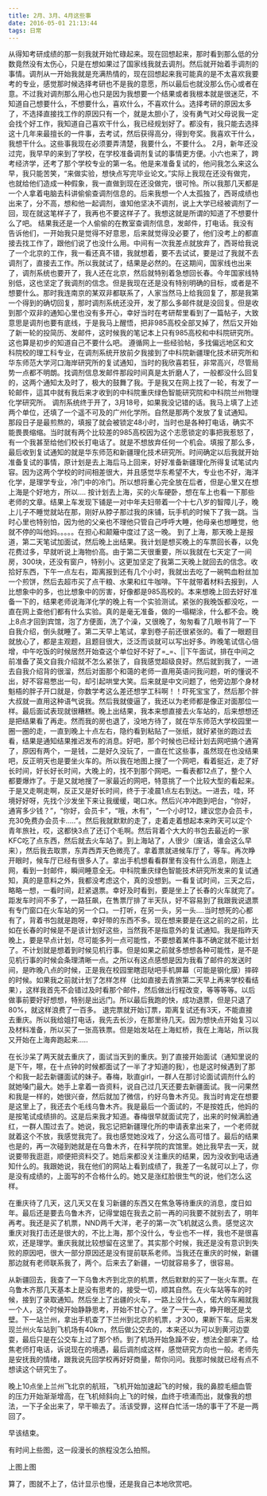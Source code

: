 ```yaml
---
title: 2月、3月、4月这些事
date: 2016-05-01 21:13:44
tags: 日常
---
```

<script>
alert("此页面不存在,返回主页面");
location="https://yangguang8112.github.io/#blog";
</script>

从得知考研成绩的那一刻我就开始忙碌起来。现在回想起来，那时看到那么低的分数竟然没有太伤心，只是在想如果过了国家线我就去调剂。然后就开始着手调剂的事情。调剂从一开始我就是充满热情的，现在回想起来我可能真的是不太喜欢我要考的专业，感觉那时候选择考研也不是我的意愿，所以最后也就没那么伤心或者在意。不过我对调剂那么用心也只是因为我想要一个结果或者我根本就是很迷茫，不知道自己想要什么，不想要什么，喜欢什么，不喜欢什么。选择考研的原因太多了，不选择直接找工作的原因只有一个，就是太胆小了，没有勇气对父母说我一定会找个好工作，我知道自己喜欢干什么，我已经规划好了。都没有，我只能去选择这十几年来最擅长的一件事，去考试，然后获得高分，得到夸奖。我喜欢干什么，我想干什么。这些事我现在必须要弄清楚，我要什么，不要什么。
2月，新年还没过完，我早早的来到了学校，在学校准备调剂复试的事情更方便。小六也来了，跨考经济学，还考了那个学校专业的第一名。他是来准备复试的，他问我怎么来这么早，我只能苦笑，“来做实验，想快点写完毕业论文。”实际上我现在还没有做完，也就给他们造成一种假象，我一直做到现在还没做完，很可怜。所以我那几天都是一个人拿着电脑去科讲偷偷查调剂信息的。后来我想一个人太孤独了，西哥成绩也出来了，分不高，想和他一起调剂，谁知他坚决不调剂，说上大学已经被调剂了一回，现在就这笔样子了，我再也不要这样子了。我想这就是所谓的知道了不想要什么了吧。
结果我还是一个人偷偷的在教室查调剂信息，发邮件，打电话。我没有告诉他们，一开始我只是觉得不好意思，后来就觉得没必要了，他们没考上的都直接去找工作了，跟他们说了也没什么用。中间有一次我差点就放弃了，西哥给我说了一个北京的工作，我一看还真不错，我就想着，要不去试试，要是过了我就不去调剂了，直接去工作。所以我就试了，结果是必然的。在这期间，国家线也出来了，调剂系统也要开了，我人还在北京，然后就特别着急想回长春。今年国家线特别低，这也坚定了我调剂的信念。但是我现在还是没有特别明确的目标，或者是不想要什么。那时我连南京的某双非都联系了，人家当然马上给我回复了，那是我第一个得到的确切回复，那时调剂系统还没开，发了那么多邮件就是没回复。但是收到那个双非的通知心里也没有多开心，幸好当时在考研帮里看到了一篇帖子，大致意思是调剂也要有底线，于是我马上醒悟，把非985高校全部叉掉了，然后又开始了新一轮的投简历、发邮件，这时候我的笔记本上只有985高校和中科院研究所。这也算是初步的知道自己不要什么吧。
遵循网上一些经验帖，多找偏远地区和文科院校的理工科专业，在调剂系统开放前夕我接到了中科院新疆理化技术研究所和华东师范大学河口海岸研究所的复试通知，当时的我欣喜若狂，非常高兴，尽管局势一点都不明朗。找调剂信息发邮件那段时间真是太折磨人了，一般都没什么回复的，这两个通知太及时了，极大的鼓舞了我。于是我又在网上找了一轮，有发了一轮邮件，這其中就有我后来才收到的中科院重庆绿色智能研究院和中科院兰州物理化学研究所。
调剂系统终于开了，3月18号，如果我没记错的话。我马上填了上述两个单位，还填了一个遥不可及的广州化学所。自然是那两个发放了复试通知。
那段日子是最煎熬的，填报了就会被锁定48小时，当时也是各种打电话，确实不能畏畏缩缩。当时就有两个比较差的985高校因为这个志愿锁定的事把我惹怒了，有一个我甚至给他们校长打电话了。就是不想放弃任何一个机会。填报了那么多，最后收到复试通知的就是华东师范和新疆理化技术研究所。时间确定以后我就开始准备复试的事情，原计划是去上海后马上回来，好好准备新疆理化所得复试笔试内容。因为这两个学校的时间相差很大，并且感觉华东希望不大，专业也不好，海洋化学，是理学专业，冷门中的冷门。所以想将重心完全放在后者，但是心里又在想上海是个好地方，所以....
按计划去上海，买的火车硬卧，想在车上也看一下那些老师的文章。结果上车发现下铺是一对中年夫妇带着一个十七八岁的智障儿子，晚上儿子不睡觉就站在那，刚好从脖子那过我的床铺，玩手机的时候下了我一跳。当时心里也特别怕，因为他的父亲也不理他只管自己呼呼大睡，他母亲也想睡觉，他就不停的叫他妈。。。。。在担心和颠簸中度过了这一晚。
到了上海，那天晚上是报道，第二天笔试加面试，然后晚上出结果。我计划是想买晚上的车票回长春，以免花费过多，早就听说上海物价高。由于第二天很重要，所以我就在七天定了一间房，300块，还没有窗户，特别小。这更加坚定了我第二天晚上就回去的信念。收拾好东西，下午一点左右，距离报到还有几个小时，我就出去吃了一碗鸭血粉丝加一个煎饼，然后去超市买了点干粮、水果和红牛咖啡。下午就带着材料去报到，人比想象中的多，也比想象中的厉害，好像都是985高校的。本来想晚上回去好好准备一下的，结果老师说海洋化学的晚上有一个实验测试。紧张的我晚饭都没吃，一直在网上查他们都有什么实验。真的是毫无准备，做的一塌糊涂，什么都不会。晚上8点才回到宾馆，泡了方便面，洗了个澡，又很晚了，匆匆看了几眼书背了一下自我介绍，倒头就睡了。第二天早上笔试，拿到卷子前还很紧张的。看了一眼题目就放心了，都是主观题，且题目很大，泛泛而谈就可以写出好多。昨晚笔试信心倍增，中午吃饭的时候居然开始查这个单位好不好了=_=、||下午面试，排在中间之前准备了英文自我介绍就不怎么紧张了，自我感觉超级良好。然后就到我了，一进去自我介绍背的很溜，然后对面那个和蔼的老师一直用英语问我问题，听的懂说不出，好不容易憋出一句，却引起哄堂大笑。后来就是中文问题了，他旁边那个身材魁梧的胖子开口就是，你数学考这么差还想学工科啊！！吓死宝宝了，然后那个胖大叔就一直用这种语气说我。然后我就傻逼了，我还以为老师都是像正对面那位一样。最后面试表现就很糟糕。晚上出结果，我本来想直接去火车站的，后来想想还是把结果看了再走。然而我的房也退了，没地方待了，就在华东师范大学校园里一圈一圈的走，一直到晚上十点左右，隐约看到粘贴了一张纸，就好紧张的跑过去看，结果是通知结果推迟发布的消息。好吧，那个时候也已经计划去网吧搞个通宵了，原因有两个，一是钱，二是好久没玩了，一直在忙这些事，虽然现在也没结果吧，反正明天也是要坐火车的。所以我在地图上搜了一个网吧，看着挺近，走了好长时间，好长好长时间，大晚上的，找不到那个网吧。一看表都12点了，整个人都要爆炸了。于是又就地搜了一家最近的网吧，特意挑了一个比较大型的看起来。于是又走啊走啊，反正又是好长时间，终于于凌晨1点左右到达。一进去，哇，环境好好呀，先找个沙发坐下来让我缓缓，喝口水。然后兴冲冲跑到吧台，“你好，通宵多少钱？”，“你好，会员卡”，“哦，木有”，“一个小时12，建议您办会员卡，充30免费办会员卡.....”。然后我就默默的走了，走着走着想起本来昨天可以定个青年旅社，哎，这都快3点了还订个毛啊。然后背着个大大的书包去最近的一家KFC吃了点东西，然后就去火车站了。到上海站了，人很少（废话，谁会这么早来），然后我去取票，东弄西弄天色微亮了。拿着票就进候车厅了，等车。再次睁开眼时，候车厅已经有很多人了。拿出手机想看看群里有没有什么消息，刚连上网，看到一封邮件，瞬间睡意全无。中科院重庆绿色智能技术研究所发来的复试通知，真的是意料之外，我都没考虑这个，真的没想到。一看复试时间，三天之后，略略一想，一看时间，赶紧退票。幸好及时看到，要是坐上了长春的火车就完了。距发车时间不多了，一路狂飙，在售票厅排了半天队，好不容易到了我跟我说退票有专门窗口在火车站的另一个口。一打听，在另一头，另一头....当时想死的心都有了，背着书包就是跑呀，幸好带的东西不多。现在想来要是在这之前的之前，比如在长春的时候是不是该计划好这些，当然我不是指意外的复试通知。我是指昨天晚上，要是早点计划，尽可能多列一点可能性，不要想着某件事不确定就不能计划了。不计划就是想着到时候见机行事。但是如果之前就多想想各种可能性，是不是见机行事的时候会条理清晰一点。之所以有这点感想是因为我看了邮件的发送时间，是昨晚八点的时候，正是我在校园里瞎逛哒吧手机屏幕（可能是钢化膜）摔碎的时候。如果我之前就计划了怎样怎样（比如直接去青旅第二天早上再来学校看结果），这样我首先不会错过及时看那个邮件，然后做出行程改变，等等等等。以后做事前要好好想想，特别是出远门。所以最后我跑的快，成功退票，但是只退了80%，就这样浪费了一百多。
退完票就开始订票，距离复试还有3天，不能直接去重庆。所以我给姐打电话，我先去长沙，在那里待几天。因为想快点开始复习以及材料准备，所以买了一张高铁票。但是始发站在上海虹桥，我在上海站，所以我又开始在上海奔跑起来.....

在长沙呆了两天就去重庆了，面试当天到的重庆。到了直接开始面试（通知里说的是下午，嚓，在十点钟的时候都面试了一半了才知道的我），也是这时候遇到了那个和我一起去新疆面试的妹子。春梅，耿直girl，一群人在那讨论面试调剂什么的就她嗓门最大。她手上拿着一沓资料，说自己过几天还要去新疆面试。我一问果然和我是一样的，她很兴奋，然后就加了微信，约好乌鲁木齐见。我当时肯定在想要是这里上了，我还去个毛线乌鲁木齐。我是最后一个面试的，不是按姓氏，他妈的是按笔试成绩排的。这是后来我才知道。春梅很早就面试完了，出来的时候满脸通红，一群人围过去了。她说，我忘记把新疆理化所的申请表拿出来了，一个老师就就着这个不放，我感觉我完了。我也感觉她没戏了，分这么高可惜了。最后的结果也是的，再一次碰到她就是在乌鲁木齐，在科学院的宾馆里。她比我早去一天，就说要带我逛逛，顺便把资料交了。她后来都没关注重庆的结果，因为没收到电话通知什么的。我跟她说，我在他们的网站上看到成绩了，我差了一名就可以上了，你是没有成绩的，上面写的不合格什么的。她又是涨红脸很生气的说，他们怎么这样。

在重庆待了几天，这几天又在复习新疆的东西又在焦急等待重庆的消息，度日如年。最后还是要去乌鲁木齐，记得堂姐在我去之前一再的问我要不就别去了，明年再考。我还是买了机票，NND两千大洋，老子的第一次飞机就这么贵。感觉这次重庆对我打击还是很大的，不比上海，那个没什么，专业也不一样，我也不是很喜欢，还是理学。重庆我就比较想留在这里了。其实那个时候，我还是没有意识到失败的原因吧，很大一部分原因还是没有提前联系老师。当我还在重庆的时候，新疆那边就有老师联系我了，两个。后来去了新疆，一切就容易多了，很容易。

从新疆回去，我查了一下乌鲁木齐到北京的机票，然后默默的买了一张火车票。在乌鲁木齐那几天基本上是没有思考的，接受一切，顺其自然。在火车站等车的时候，接到了录取通知。然后坐上了出疆的火车，一路上没什么人，偌大的车厢就我一个人，这个时候开始静静思考，开始不甘心了。坐了一天一夜，睁开眼还是戈壁。下一站兰州，拿出手机查了下兰州到北京的机票，才300，果断下车。后来发现兰州火车站到飞机场有40km，然后做公交去的，本来还以为可以到黄河边耍耍，最后只是在公交车上过了那个桥。到了机场开始急躁不安，想法全部来了。给焦老师打电话，诉说现在的境遇，最后调剂成这样，感觉研究方向也一般。老师先是安抚我的情绪，跟我说先回学校再好好商量，帮你问问。我那时候就已经有点不想读这个研究生了。

晚上10点坐上兰州飞北京的航班，飞机开始加速起飞的时候，我的鼻腔毛细血管的压力开始渐渐增高，在飞机倾斜向上飞的时候，血终于喷涌而出，就像我的想法，一下子全出来了，早干嘛去了。活该受罪，这样白忙活一场的事干了不是一两回了。

早该结束。

有时间上些图，这一段漫长的旅程没怎么拍照。

上图上图

算了，图就不上了，估计显示也慢，还是我自己本地欣赏吧。
